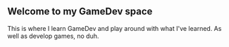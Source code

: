 ## Welcome to my GameDev space
This is where I learn GameDev and play around with what I've learned. As well as develop games, no duh.
